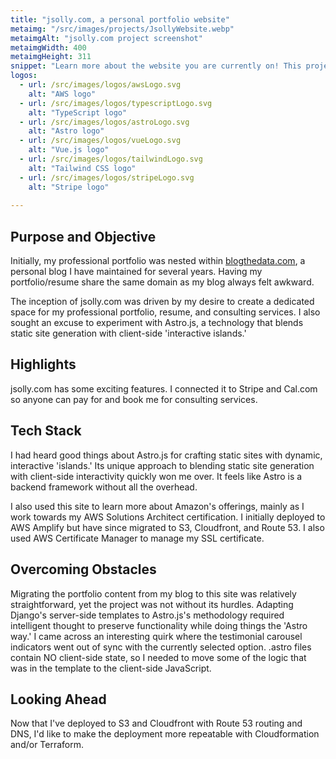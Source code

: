 ```yaml
---
title: "jsolly.com, a personal portfolio website"
metaimg: "/src/images/projects/JsollyWebsite.webp"
metaimgAlt: "jsolly.com project screenshot"
metaimgWidth: 400
metaimgHeight: 311
snippet: "Learn more about the website you are currently on! This project was built with Astro, Vue.js, and is hosted on AWS"
logos:
  - url: /src/images/logos/awsLogo.svg
    alt: "AWS logo"
  - url: /src/images/logos/typescriptLogo.svg
    alt: "TypeScript logo"
  - url: /src/images/logos/astroLogo.svg
    alt: "Astro logo"
  - url: /src/images/logos/vueLogo.svg
    alt: "Vue.js logo"
  - url: /src/images/logos/tailwindLogo.svg
    alt: "Tailwind CSS logo"
  - url: /src/images/logos/stripeLogo.svg
    alt: "Stripe logo"
  
---
```


## Purpose and Objective

Initially, my professional portfolio was nested within [blogthedata.com](https://blogthedata.com), a personal blog I have maintained for several years. Having my portfolio/resume share the same domain as my blog always felt awkward.

The inception of jsolly.com was driven by my desire to create a dedicated space for my professional portfolio, resume, and consulting services. I also sought an excuse to experiment with Astro.js, a technology that blends static site generation with client-side 'interactive islands.'

## Highlights

jsolly.com has some exciting features. I connected it to Stripe and Cal.com so anyone can pay for and book me for consulting services.

## Tech Stack

I had heard good things about Astro.js for crafting static sites with dynamic, interactive 'islands.' Its unique approach to blending static site generation with client-side interactivity quickly won me over. It feels like Astro is a backend framework without all the overhead.

I also used this site to learn more about Amazon's offerings, mainly as I work towards my AWS Solutions Architect certification. I initially deployed to AWS Amplify but have since migrated to S3, Cloudfront, and Route 53. I also used AWS Certificate Manager to manage my SSL certificate.

## Overcoming Obstacles

Migrating the portfolio content from my blog to this site was relatively straightforward, yet the project was not without its hurdles. Adapting Django's server-side templates to Astro.js's methodology required intelligent thought to preserve functionality while doing things the 'Astro way.' I came across an interesting quirk where the testimonial carousel indicators went out of sync with the currently selected option. .astro files contain NO client-side state, so I needed to move some of the logic that was in the template to the client-side JavaScript.

## Looking Ahead

Now that I've deployed to S3 and Cloudfront with Route 53 routing and DNS, I'd like to make the deployment more repeatable with Cloudformation and/or Terraform.

